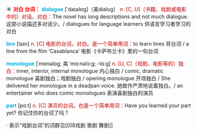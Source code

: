 ☀ <font color="red">**对白 台词：**</font>
<font color="sky blue">**dialogue**</font> ['daɪəlɒɡ]（美dialog）
<font color="#c00000">n. [C, U]（书籍、戏剧或电影中的）对话，对白：</font>The novel has long descriptions and not much dialogue. 这部小说描述多对话少。/ dialogues for language learners 供语言学习者学习的对白

<font color="sky blue">**line**</font> [laɪn] 
<font color="#c00000">n. [C] 电影的台词，对白。是一个简单用词：</font>to learn lines 背台词 / a line from the film ‘Casablanca’ 电影《卡萨布兰卡》里的一句台词

<font color="sky blue">**monologue**</font> [ˈmɒnəlɒg; 美 ˈmɑ:nəlɔ:g; -lɑ:g]
<font color="#c00000">n. [U, C]（戏剧、电影等的）独白：</font>inner, interior, internal monologue 内心独白 / comic, dramatic monologue 喜剧独白；戏剧独白 / opening monologue 开场独白 / She delivered her monologue in a deadpan voice. 她故作严肃地说着独白。/ an entertainer who does comic monologues 表演喜剧独白的演员
 
<font color="sky blue">**part**</font> [pɑːt] 
<font color="#c00000">n. [C] 演员的台词。也是一个简单用词：</font>Have you learned your part yet? 你记住你的台词了吗？ 
           
· 表示“戏剧台词”的词群见[[08戏剧 歌剧 舞剧]]